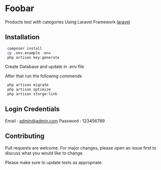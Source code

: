 # Foobar

Products test with categories Using Laravel Framework [laravel](https://laravel.com/)
## Installation

```bash
 composer install 
 cp .env.example .env
 php artisan key:generate
```
Create Database  and update in .env file

After that run the following commends

```bash
 php artisan migrate 
 php artisan optimize
 php artisan storge:link
 ```

## Login Credentials
Email : admin@admin.com
Password : 123456789

## Contributing

Pull requests are welcome. For major changes, please open an issue first
to discuss what you would like to change.

Please make sure to update tests as appropriate.
